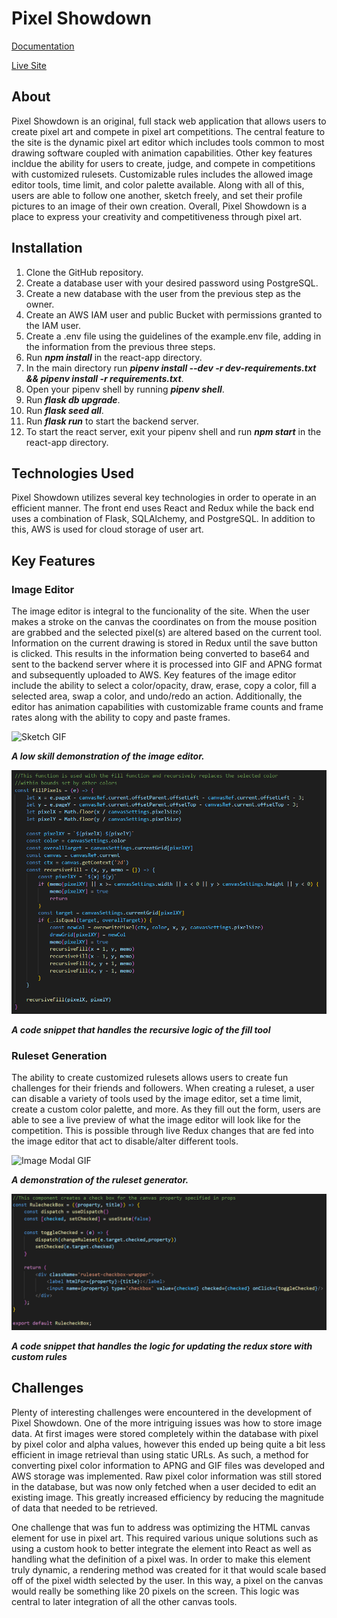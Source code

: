 # Pixel Showdown #
[Documentation](./documentation)

[Live Site](https://pixel-showdown.herokuapp.com)

## About ##
Pixel Showdown is an original, full stack web application that allows users to create pixel art and compete in pixel art competitions. The central feature to the site is the dynamic pixel art editor which includes tools common to most drawing software coupled with animation capabilities. Other key features incldue the ability for users to create, judge, and compete in competitions with customized rulesets. Customizable rules includes the allowed image editor tools, time limit, and color palette available. Along with all of this, users are able to follow one another, sketch freely, and set their profile pictures to an image of their own creation. Overall, Pixel Showdown is a place to express your creativity and competitiveness through pixel art.

## Installation ##
1. Clone the GitHub repository.
2. Create a database user with your desired password using PostgreSQL.
3. Create a new database with the user from the previous step as the owner.
4. Create an AWS IAM user and public Bucket with permissions granted to the IAM user.
5. Create a .env file using the guidelines of the example.env file, adding in the information from the previous three steps.
6. Run ***npm install*** in the react-app directory.
7. In the main directory run ***pipenv install --dev -r dev-requirements.txt && pipenv install -r requirements.txt***.
8. Open your pipenv shell by running ***pipenv shell***.
9. Run ***flask db upgrade***.
10. Run ***flask seed all***.
11. Run ***flask run*** to start the backend server.
12. To start the react server, exit your pipenv shell and run ***npm start*** in the react-app directory.

## Technologies Used ##
Pixel Showdown utilizes several key technologies in order to operate in an efficient manner. The front end uses React and Redux while the back end uses a combination of Flask, SQLAlchemy, and PostgreSQL. In addition to this, AWS is used for cloud storage of user art.

## Key Features ##

### Image Editor ###
The image editor is integral to the funcionality of the site. When the user makes a stroke on the canvas the coordinates on from the mouse position are grabbed and the selected pixel(s) are altered based on the current tool. Information on the current drawing is stored in Redux until the save button is clicked. This results in the information being converted to base64 and sent to the backend server where it is processed into GIF and APNG format and subsequently uploaded to AWS. Key features of the image editor include the ability to select a color/opacity, draw, erase, copy a color, fill a selected area, swap a color, and undo/redo an action. Additionally, the editor has animation capabilities with customizable frame counts and frame rates along with the ability to copy and paste frames.

![Sketch GIF](https://pixel-showdown.s3.amazonaws.com/Static/sketch.gif)

***A low skill demonstration of the image editor.***

![Sketch Fill Code Snippet](./documentation/README_Images/fill_snippet.png)

***A code snippet that handles the recursive logic of the fill tool***

### Ruleset Generation ###
The ability to create customized rulesets allows users to create fun challenges for their friends and followers. When creating a ruleset, a user can disable a variety of tools used by the image editor, set a time limit, create a custom color palette, and more. As they fill out the form, users are able to see a live preview of what the image editor will look like for the competition. This is possible through live Redux changes that are fed into the image editor that act to disable/alter different tools.

![Image Modal GIF](./documentation/README_Images/RulesetDemo.gif)

***A demonstration of the ruleset generator.***

![Image Modal Code Snippet](./documentation/README_Images/checkbox_snippet.png)

***A code snippet that handles the logic for updating the redux store with custom rules***

## Challenges ##
Plenty of interesting challenges were encountered in the development of Pixel Showdown. One of the more intriguing issues was how to store image data. At first images were stored completely within the database with pixel by pixel color and alpha values, however this ended up being quite a bit less efficient in image retrieval than using static URLs. As such, a method for converting pixel color information to APNG and GIF files was developed and AWS storage was implemented. Raw pixel color information was still stored in the database, but was now only fetched when a user decided to edit an existing image. This greatly increased efficiency by reducing the magnitude of data that needed to be retrieved.

One challenge that was fun to address was optimizing the HTML canvas element for use in pixel art. This required various unique solutions such as using a custom hook to better integrate the element into React as well as handling what the definition of a pixel was. In order to make this element truly dynamic, a rendering method was created for it that would scale based off of the pixel width selected by the user. In this way, a pixel on the canvas would really be something like 20 pixels on the screen. This logic was central to later integration of all the other canvas tools.
